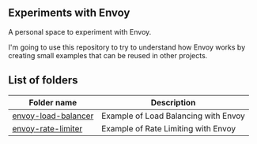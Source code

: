 ## Experiments with Envoy

A personal space to experiment with Envoy.

I'm going to use this repository to try to understand how Envoy works by creating small examples that can be reused in other projects.

## List of folders

| Folder name | Description |
| --- | --- |
| [envoy-load-balancer](envoy-load-balancer/README.md) | Example of Load Balancing with Envoy |
| [envoy-rate-limiter](envoy-rate-limiter/README.md) | Example of Rate Limiting with Envoy |

